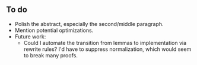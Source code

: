 ## To do

*   Polish the abstract, especially the second/middle paragraph.
*   Mention potential optimizations.
*   Future work:
    *   Could I automate the transition from lemmas to implementation via rewrite rules?
        I'd have to suppress normalization, which would seem to break many proofs.
